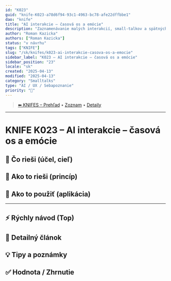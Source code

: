 ```yaml
---
id: "K023"
guid: "knife-K023-a78d6f94-93c1-4963-bc78-afe22dffbbe1"
dao: "knife"
title: "AI interakcie – časová os a emócie"
description: "Zaznamenávanie malých interakcií, small-talkov a spätných väzieb pre orientáciu v čase"
author: "Roman Kazicka"
authors: ["Roman Kazicka"]
status: "v návrhu"
tags: ["KNIFE"]
slug: "/sk/knifes/k023-ai-interakcie-casova-os-a-emocie"
sidebar_label: "K023 – AI interakcie – časová os a emócie"
sidebar_position: "23"
locale: "sk"
created: "2025-04-13"
modified: "2025-04-13"
category: "Smalltalks"
type: "AI / UX / Sebapoznanie"
priority: "🧭"
---
```

<!-- body:start -->

<!-- nav:knifes -->
> [⬅ KNIFES – Prehľad](../KNIFEsOverview.md) • [Zoznam](../KNIFE_Overview_List.md) • [Detaily](../KNIFE_Overview_Details.md)
---
# KNIFE K023 – AI interakcie – časová os a emócie

## 🎯 Čo rieši (účel, cieľ)

## 🧩 Ako to rieši (princíp)

## 🧪 Ako to použiť (aplikácia)

---

## ⚡ Rýchly návod (Top)

## 📜 Detailný článok

## 💡 Tipy a poznámky

## ✅ Hodnota / Zhrnutie
